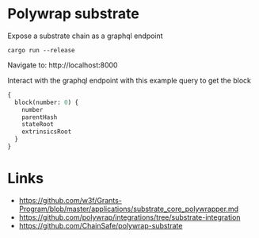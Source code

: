 
# Polywrap substrate

Expose a substrate chain as a graphql endpoint

```shell
cargo run --release
```

Navigate to: http://localhost:8000

Interact with the graphql endpoint with this example query to get the block
```graphql
{
  block(number: 0) {
    number
    parentHash
    stateRoot
    extrinsicsRoot
  }
}
```

# Links
- https://github.com/w3f/Grants-Program/blob/master/applications/substrate_core_polywrapper.md
- https://github.com/polywrap/integrations/tree/substrate-integration
- https://github.com/ChainSafe/polywrap-substrate

